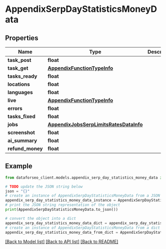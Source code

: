 # AppendixSerpDayStatisticsMoneyData


## Properties

Name | Type | Description | Notes
------------ | ------------- | ------------- | -------------
**task_post** | **float** |  | [optional] 
**task_get** | [**AppendixFunctionTypeInfo**](AppendixFunctionTypeInfo.md) |  | [optional] 
**tasks_ready** | **float** |  | [optional] 
**locations** | **float** |  | [optional] 
**languages** | **float** |  | [optional] 
**live** | [**AppendixFunctionTypeInfo**](AppendixFunctionTypeInfo.md) |  | [optional] 
**errors** | **float** |  | [optional] 
**tasks_fixed** | **float** |  | [optional] 
**jobs** | [**AppendixJobsSerpLimitsRatesDataInfo**](AppendixJobsSerpLimitsRatesDataInfo.md) |  | [optional] 
**screenshot** | **float** |  | [optional] 
**ai_summary** | **float** |  | [optional] 
**refund_money** | **float** |  | [optional] 

## Example

```python
from dataforseo_client.models.appendix_serp_day_statistics_money_data import AppendixSerpDayStatisticsMoneyData

# TODO update the JSON string below
json = "{}"
# create an instance of AppendixSerpDayStatisticsMoneyData from a JSON string
appendix_serp_day_statistics_money_data_instance = AppendixSerpDayStatisticsMoneyData.from_json(json)
# print the JSON string representation of the object
print(AppendixSerpDayStatisticsMoneyData.to_json())

# convert the object into a dict
appendix_serp_day_statistics_money_data_dict = appendix_serp_day_statistics_money_data_instance.to_dict()
# create an instance of AppendixSerpDayStatisticsMoneyData from a dict
appendix_serp_day_statistics_money_data_from_dict = AppendixSerpDayStatisticsMoneyData.from_dict(appendix_serp_day_statistics_money_data_dict)
```
[[Back to Model list]](../README.md#documentation-for-models) [[Back to API list]](../README.md#documentation-for-api-endpoints) [[Back to README]](../README.md)


